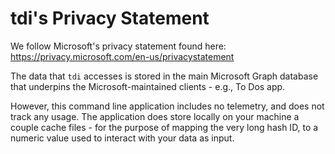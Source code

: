# tdi's Privacy Statement

We follow Microsoft's privacy statement found here: https://privacy.microsoft.com/en-us/privacystatement

The data that `tdi` accesses is stored in the main Microsoft Graph database that underpins the Microsoft-maintained clients - e.g., To Dos app.

However, this command line application includes no telemetry, and does not track any usage.  The application does store locally on your machine a couple cache files - for the purpose of mapping the very long hash ID, to a numeric value used to interact with your data as input.  